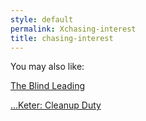 ```yaml
---
style: default
permalink: Xchasing-interest
title: chasing-interest
---
```

You may also like:

[The Blind Leading](http://scp-wiki.net/the-blind-leading)

[...Keter: Cleanup Duty](http://scp-wiki.net/keter-cleanup-duty)
